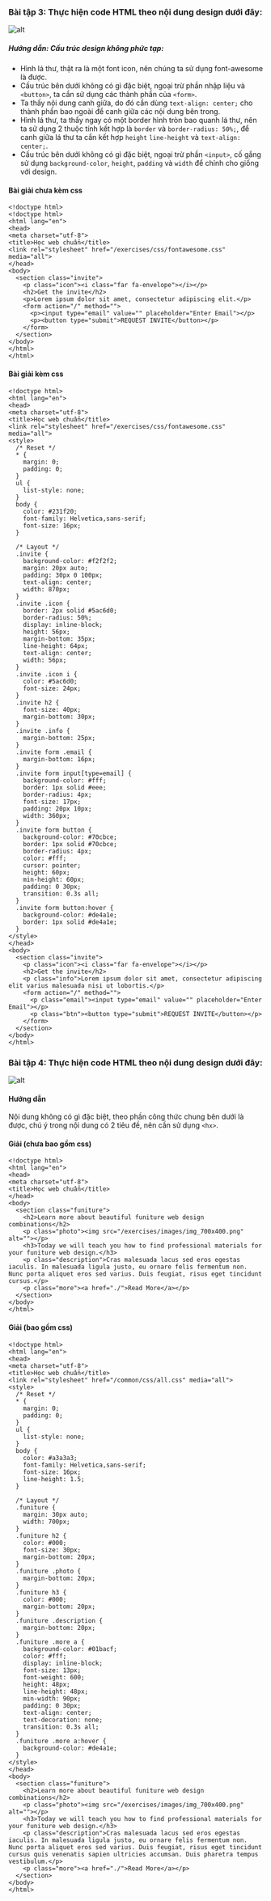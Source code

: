 ### Bài tập 3: Thực hiện code HTML theo nội dung design dưới đây:
![alt](../images/img_exercise_basic03.png)
##### Hướng dẫn: Cấu trúc design không phức tạp:

* Hình lá thư, thật ra là một font icon, nên chúng ta sử dụng font-awesome là được.
* Cấu trúc bên dưới không có gì đặc biệt, ngoại trừ phần nhập liệu và `<button>`, ta cần sử dụng các thành phần của `<form>`.
* Ta thấy nội dung canh giữa, do đó cần dùng `text-align: center;` cho thành phần bao ngoài để canh giữa các nội dung bên trong.
* Hình lá thư, ta thấy ngay có một border hình tròn bao quanh lá thư, nên ta sử dụng 2 thuộc tính kết hợp là `border` và `border-radius: 50%;`, để canh giữa lá thư ta cần kết hợp `height` `line-height` và `text-align: center;`.
* Cấu trúc bên dưới không có gì đặc biệt, ngoại trừ phần `<input>`, cố gắng sử dụng `background-color`, `height`, `padding` và `width` để chỉnh cho giống với design.

#### Bài giải chưa kèm css

```{html}
<!doctype html>
<!doctype html>
<html lang="en">
<head>
<meta charset="utf-8">
<title>Học web chuẩn</title>
<link rel="stylesheet" href="/exercises/css/fontawesome.css" media="all">
</head>
<body>
  <section class="invite">
    <p class="icon"><i class="far fa-envelope"></i></p>
    <h2>Get the invite</h2>
    <p>Lorem ipsum dolor sit amet, consectetur adipiscing elit.</p>
    <form action="/" method="">
      <p><input type="email" value="" placeholder="Enter Email"></p>
      <p><button type="submit">REQUEST INVITE</button></p>
    </form>
  </section>
</body>
</html>
</html>
```

#### Bài giải kèm css
```{html}
<!doctype html>
<html lang="en">
<head>
<meta charset="utf-8">
<title>Học web chuẩn</title>
<link rel="stylesheet" href="/exercises/css/fontawesome.css" media="all">
<style>
  /* Reset */
  * {
    margin: 0;
    padding: 0;
  }
  ul {
    list-style: none;
  }
  body {
    color: #231f20;
    font-family: Helvetica,sans-serif;
    font-size: 16px;
  }

  /* Layout */
  .invite {
    background-color: #f2f2f2;
    margin: 20px auto;
    padding: 30px 0 100px;
    text-align: center;
    width: 870px;
  }
  .invite .icon {
    border: 2px solid #5ac6d0;
    border-radius: 50%;
    display: inline-block;
    height: 56px;
    margin-bottom: 35px;
    line-height: 64px;
    text-align: center;
    width: 56px;
  }
  .invite .icon i {
    color: #5ac6d0;
    font-size: 24px;
  }
  .invite h2 {
    font-size: 40px;
    margin-bottom: 30px;
  }
  .invite .info {
    margin-bottom: 25px;
  }
  .invite form .email {
    margin-bottom: 16px;
  }
  .invite form input[type=email] {
    background-color: #fff;
    border: 1px solid #eee;
    border-radius: 4px;
    font-size: 17px;
    padding: 20px 10px;
    width: 360px;
  }
  .invite form button {
    background-color: #70cbce;
    border: 1px solid #70cbce;
    border-radius: 4px;
    color: #fff;
    cursor: pointer;
    height: 60px;
    min-height: 60px;
    padding: 0 30px;
    transition: 0.3s all;
  }
  .invite form button:hover {
    background-color: #de4a1e;
    border: 1px solid #de4a1e;
  }
</style>
</head>
<body>
  <section class="invite">
    <p class="icon"><i class="far fa-envelope"></i></p>
    <h2>Get the invite</h2>
    <p class="info">Lorem ipsum dolor sit amet, consectetur adipiscing elit varius malesuada nisi ut lobortis.</p>
    <form action="/" method="">
      <p class="email"><input type="email" value="" placeholder="Enter Email"></p>
      <p class="btn"><button type="submit">REQUEST INVITE</button></p>
    </form>
  </section>
</body>
</html>
```

### Bài tập 4: Thực hiện code HTML theo nội dung design dưới đây:
![alt](../images/img_exercise_basic04.png)
#### Hướng dẫn

Nội dung không có gì đặc biệt, theo phần công thức chung bên dưới là được, chú ý trong nội dung có 2 tiêu đề, nên cần sử dụng `<hx>`.

#### Giải (chưa bao gồm css)
```{html}
<!doctype html>
<html lang="en">
<head>
<meta charset="utf-8">
<title>Học web chuẩn</title>
</head>
<body>
  <section class="funiture">
    <h2>Learn more about beautiful funiture web design combinations</h2>
    <p class="photo"><img src="/exercises/images/img_700x400.png" alt=""></p>
    <h3>Today we will teach you how to find professional materials for your funiture web design.</h3>
    <p class="description">Cras malesuada lacus sed eros egestas iaculis. In malesuada ligula justo, eu ornare felis fermentum non. Nunc porta aliquet eros sed varius. Duis feugiat, risus eget tincidunt cursus.</p>
    <p class="more"><a href="./">Read More</a></p>
  </section>
</body>
</html>
```
#### Giải (bao gồm css)
```{html}
<!doctype html>
<html lang="en">
<head>
<meta charset="utf-8">
<title>Học web chuẩn</title>
<link rel="stylesheet" href="/common/css/all.css" media="all">
<style>
  /* Reset */
  * {
    margin: 0;
    padding: 0;
  }
  ul {
    list-style: none;
  }
  body {
    color: #a3a3a3;
    font-family: Helvetica,sans-serif;
    font-size: 16px;
    line-height: 1.5;
  }

  /* Layout */
  .funiture {
    margin: 30px auto;
    width: 700px;
  }
  .funiture h2 {
    color: #000;
    font-size: 30px;
    margin-bottom: 20px;
  }
  .funiture .photo {
    margin-bottom: 20px;
  }
  .funiture h3 {
    color: #000;
    margin-bottom: 20px;
  }
  .funiture .description {
    margin-bottom: 20px;
  }
  .funiture .more a {
    background-color: #01bacf;
    color: #fff;
    display: inline-block;
    font-size: 13px;
    font-weight: 600;
    height: 48px;
    line-height: 48px;
    min-width: 90px;
    padding: 0 30px;
    text-align: center;
    text-decoration: none;
    transition: 0.3s all;
  }
  .funiture .more a:hover {
    background-color: #de4a1e;
  }
</style>
</head>
<body>
  <section class="funiture">
    <h2>Learn more about beautiful funiture web design combinations</h2>
    <p class="photo"><img src="/exercises/images/img_700x400.png" alt=""></p>
    <h3>Today we will teach you how to find professional materials for your funiture web design.</h3>
    <p class="description">Cras malesuada lacus sed eros egestas iaculis. In malesuada ligula justo, eu ornare felis fermentum non. Nunc porta aliquet eros sed varius. Duis feugiat, risus eget tincidunt cursus quis venenatis sapien ultricies accumsan. Duis pharetra tempus vestibulum.</p>
    <p class="more"><a href="./">Read More</a></p>
  </section>
</body>
</html>
```
